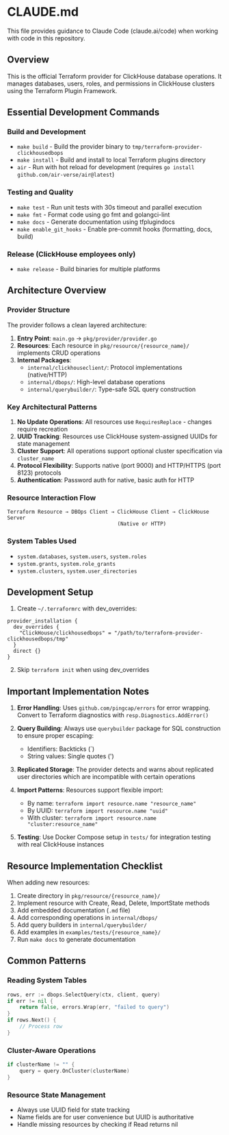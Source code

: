 # CLAUDE.md

This file provides guidance to Claude Code (claude.ai/code) when working with code in this repository.

## Overview

This is the official Terraform provider for ClickHouse database operations. It manages databases, users, roles, and permissions in ClickHouse clusters using the Terraform Plugin Framework.

## Essential Development Commands

### Build and Development
- `make build` - Build the provider binary to `tmp/terraform-provider-clickhousedbops`
- `make install` - Build and install to local Terraform plugins directory
- `air` - Run with hot reload for development (requires `go install github.com/air-verse/air@latest`)

### Testing and Quality
- `make test` - Run unit tests with 30s timeout and parallel execution
- `make fmt` - Format code using go fmt and golangci-lint
- `make docs` - Generate documentation using tfplugindocs
- `make enable_git_hooks` - Enable pre-commit hooks (formatting, docs, build)

### Release (ClickHouse employees only)
- `make release` - Build binaries for multiple platforms

## Architecture Overview

### Provider Structure
The provider follows a clean layered architecture:

1. **Entry Point**: `main.go` → `pkg/provider/provider.go`
2. **Resources**: Each resource in `pkg/resource/{resource_name}/` implements CRUD operations
3. **Internal Packages**:
   - `internal/clickhouseclient/`: Protocol implementations (native/HTTP)
   - `internal/dbops/`: High-level database operations
   - `internal/querybuilder/`: Type-safe SQL query construction

### Key Architectural Patterns

1. **No Update Operations**: All resources use `RequiresReplace` - changes require recreation
2. **UUID Tracking**: Resources use ClickHouse system-assigned UUIDs for state management
3. **Cluster Support**: All operations support optional cluster specification via `cluster_name`
4. **Protocol Flexibility**: Supports native (port 9000) and HTTP/HTTPS (port 8123) protocols
5. **Authentication**: Password auth for native, basic auth for HTTP

### Resource Interaction Flow
```
Terraform Resource → DBOps Client → ClickHouse Client → ClickHouse Server
                                    (Native or HTTP)
```

### System Tables Used
- `system.databases`, `system.users`, `system.roles`
- `system.grants`, `system.role_grants`
- `system.clusters`, `system.user_directories`

## Development Setup

1. Create `~/.terraformrc` with dev_overrides:
```hcl
provider_installation {
  dev_overrides {
    "ClickHouse/clickhousedbops" = "/path/to/terraform-provider-clickhousedbops/tmp"
  }
  direct {}
}
```

2. Skip `terraform init` when using dev_overrides

## Important Implementation Notes

1. **Error Handling**: Uses `github.com/pingcap/errors` for error wrapping. Convert to Terraform diagnostics with `resp.Diagnostics.AddError()`

2. **Query Building**: Always use `querybuilder` package for SQL construction to ensure proper escaping:
   - Identifiers: Backticks (`)
   - String values: Single quotes (')

3. **Replicated Storage**: The provider detects and warns about replicated user directories which are incompatible with certain operations

4. **Import Patterns**: Resources support flexible import:
   - By name: `terraform import resource.name "resource_name"`
   - By UUID: `terraform import resource.name "uuid"`
   - With cluster: `terraform import resource.name "cluster:resource_name"`

5. **Testing**: Use Docker Compose setup in `tests/` for integration testing with real ClickHouse instances

## Resource Implementation Checklist

When adding new resources:
1. Create directory in `pkg/resource/{resource_name}/`
2. Implement resource with Create, Read, Delete, ImportState methods
3. Add embedded documentation (`.md` file)
4. Add corresponding operations in `internal/dbops/`
5. Add query builders in `internal/querybuilder/`
6. Add examples in `examples/tests/{resource_name}/`
7. Run `make docs` to generate documentation

## Common Patterns

### Reading System Tables
```go
rows, err := dbops.SelectQuery(ctx, client, query)
if err != nil {
    return false, errors.Wrap(err, "failed to query")
}
if rows.Next() {
    // Process row
}
```

### Cluster-Aware Operations
```go
if clusterName != "" {
    query = query.OnCluster(clusterName)
}
```

### Resource State Management
- Always use UUID field for state tracking
- Name fields are for user convenience but UUID is authoritative
- Handle missing resources by checking if Read returns nil
